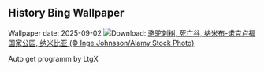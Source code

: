 ## History Bing Wallpaper
Wallpaper date: 2025-09-02
![](https://www.bing.com/th?id=OHR.DeadvleiTrees_ZH-CN0967414858_UHD.jpg&w=1000)Download: [骆驼刺树, 死亡谷, 纳米布-诺克卢福国家公园, 纳米比亚 (© Inge Johnsson/Alamy Stock Photo)](https://www.bing.com/th?id=OHR.DeadvleiTrees_ZH-CN0967414858_UHD.jpg)

Auto get programm by LtgX

